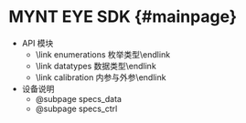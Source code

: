 # MYNT EYE SDK {#mainpage}

* API 模块
  * \link enumerations 枚举类型\endlink
  * \link datatypes 数据类型\endlink
  * \link calibration 内参与外参\endlink
* 设备说明
  * @subpage specs_data
  * @subpage specs_ctrl
